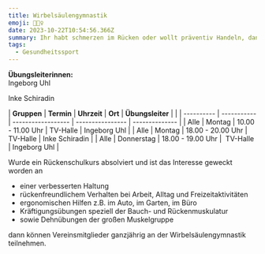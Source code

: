 ```yaml
---
title: Wirbelsäulengymnastik
emoji: 🏋🏼‍♀️
date: 2023-10-22T10:54:56.366Z
summary: Ihr habt schmerzen im Rücken oder wollt präventiv Handeln, dann komm vorbei!
tags:
  - Gesundheitssport
---
```

**Übungsleiterinnen:**\
Ingeborg Uhl 

Inke Schiradin



| **Gruppen** | **Termin** | **Uhrzeit** | **Ort**            | **Übungsleiter** |                |
| ---------- | ----------- | ------------------ | ---------------- | -------------- |
| A﻿lle      | Montag      | 1﻿0.00 - 11.00 Uhr | TV-Halle         | ﻿Ingeborg Uhl  |
| A﻿lle      | M﻿ontag     | 18.00 - 20.00 Uhr  | TV-Halle         | Inke Schiradin |
| A﻿lle      | D﻿onnerstag | 18.00 - 19.00 Uhr  |  TV-Halle        | Ingeborg Uhl   |


Wurde ein Rückenschulkurs absolviert und ist das Interesse geweckt worden an

* einer verbesserten Haltung
* rückenfreundlichem Verhalten bei Arbeit, Alltag und Freizeitaktivitäten
* ergonomischen Hilfen z.B. im Auto, im Garten, im Büro
* Kräftigungsübungen speziell der Bauch- und Rückenmuskulatur
* sowie Dehnübungen der großen Muskelgruppe



dann können Vereinsmitglieder ganzjährig an der Wirbelsäulengymnastik teilnehmen.